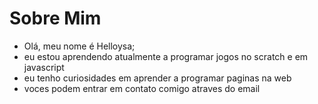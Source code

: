# Sobre Mim
- Olá, meu nome é Helloysa;
- eu estou aprendendo atualmente a programar jogos no scratch e em javascript 
- eu tenho curiosidades em aprender a programar paginas na web 
- voces podem entrar em contato comigo atraves do email 
